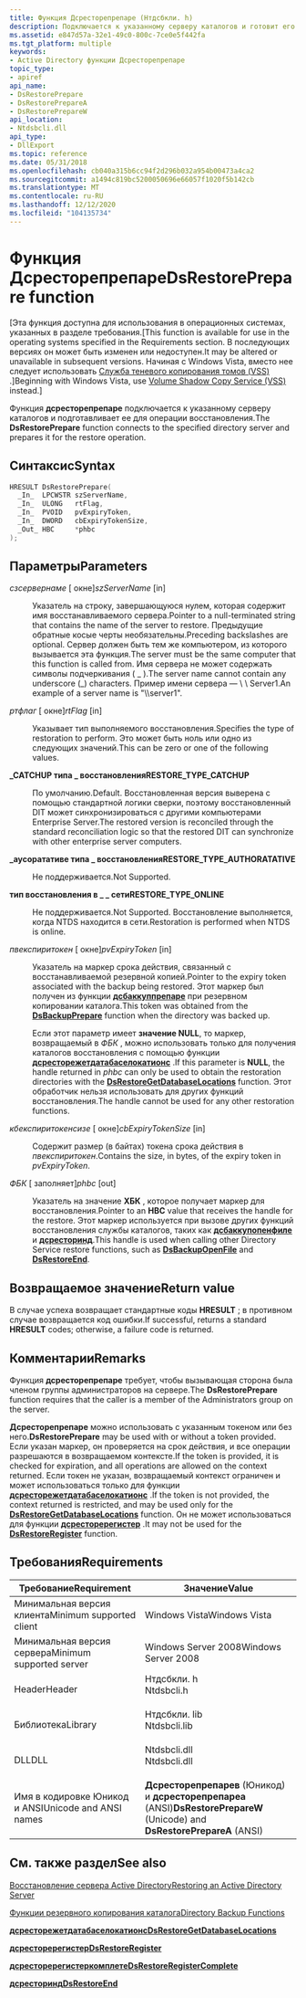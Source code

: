 ```yaml
---
title: Функция Дсресторепрепаре (Нтдсбкли. h)
description: Подключается к указанному серверу каталогов и готовит его к операции восстановления.
ms.assetid: e847d57a-32e1-49c0-800c-7ce0e5f442fa
ms.tgt_platform: multiple
keywords:
- Active Directory функции Дсресторепрепаре
topic_type:
- apiref
api_name:
- DsRestorePrepare
- DsRestorePrepareA
- DsRestorePrepareW
api_location:
- Ntdsbcli.dll
api_type:
- DllExport
ms.topic: reference
ms.date: 05/31/2018
ms.openlocfilehash: cb040a315b6cc94f2d296b032a954b00473a4ca2
ms.sourcegitcommit: a1494c819bc5200050696e66057f1020f5b142cb
ms.translationtype: MT
ms.contentlocale: ru-RU
ms.lasthandoff: 12/12/2020
ms.locfileid: "104135734"
---
```

# <a name="dsrestoreprepare-function"></a><span data-ttu-id="f7b7b-104">Функция Дсресторепрепаре</span><span class="sxs-lookup"><span data-stu-id="f7b7b-104">DsRestorePrepare function</span></span>

<span data-ttu-id="f7b7b-105">\[Эта функция доступна для использования в операционных системах, указанных в разделе требования.</span><span class="sxs-lookup"><span data-stu-id="f7b7b-105">\[This function is available for use in the operating systems specified in the Requirements section.</span></span> <span data-ttu-id="f7b7b-106">В последующих версиях он может быть изменен или недоступен.</span><span class="sxs-lookup"><span data-stu-id="f7b7b-106">It may be altered or unavailable in subsequent versions.</span></span> <span data-ttu-id="f7b7b-107">Начиная с Windows Vista, вместо нее следует использовать [Служба теневого копирования томов (VSS)](../vss/volume-shadow-copy-service-overview.md) .\]</span><span class="sxs-lookup"><span data-stu-id="f7b7b-107">Beginning with Windows Vista, use [Volume Shadow Copy Service (VSS)](../vss/volume-shadow-copy-service-overview.md) instead.\]</span></span>

<span data-ttu-id="f7b7b-108">Функция **дсресторепрепаре** подключается к указанному серверу каталогов и подготавливает ее для операции восстановления.</span><span class="sxs-lookup"><span data-stu-id="f7b7b-108">The **DsRestorePrepare** function connects to the specified directory server and prepares it for the restore operation.</span></span>

## <a name="syntax"></a><span data-ttu-id="f7b7b-109">Синтаксис</span><span class="sxs-lookup"><span data-stu-id="f7b7b-109">Syntax</span></span>


```C++
HRESULT DsRestorePrepare(
  _In_  LPCWSTR szServerName,
  _In_  ULONG   rtFlag,
  _In_  PVOID   pvExpiryToken,
  _In_  DWORD   cbExpiryTokenSize,
  _Out_ HBC     *phbc
);
```



## <a name="parameters"></a><span data-ttu-id="f7b7b-110">Параметры</span><span class="sxs-lookup"><span data-stu-id="f7b7b-110">Parameters</span></span>

<dl> <dt>

<span data-ttu-id="f7b7b-111">*сзсервернаме* \[ окне\]</span><span class="sxs-lookup"><span data-stu-id="f7b7b-111">*szServerName* \[in\]</span></span>
</dt> <dd>

<span data-ttu-id="f7b7b-112">Указатель на строку, завершающуюся нулем, которая содержит имя восстанавливаемого сервера.</span><span class="sxs-lookup"><span data-stu-id="f7b7b-112">Pointer to a null-terminated string that contains the name of the server to restore.</span></span> <span data-ttu-id="f7b7b-113">Предыдущие обратные косые черты необязательны.</span><span class="sxs-lookup"><span data-stu-id="f7b7b-113">Preceding backslashes are optional.</span></span> <span data-ttu-id="f7b7b-114">Сервер должен быть тем же компьютером, из которого вызывается эта функция.</span><span class="sxs-lookup"><span data-stu-id="f7b7b-114">The server must be the same computer that this function is called from.</span></span> <span data-ttu-id="f7b7b-115">Имя сервера не может содержать символы подчеркивания ( \_ ).</span><span class="sxs-lookup"><span data-stu-id="f7b7b-115">The server name cannot contain any underscore (\_) characters.</span></span> <span data-ttu-id="f7b7b-116">Пример имени сервера — \\ \\ Server1.</span><span class="sxs-lookup"><span data-stu-id="f7b7b-116">An example of a server name is "\\\\server1".</span></span>

</dd> <dt>

<span data-ttu-id="f7b7b-117">*ртфлаг* \[ окне\]</span><span class="sxs-lookup"><span data-stu-id="f7b7b-117">*rtFlag* \[in\]</span></span>
</dt> <dd>

<span data-ttu-id="f7b7b-118">Указывает тип выполняемого восстановления.</span><span class="sxs-lookup"><span data-stu-id="f7b7b-118">Specifies the type of restoration to perform.</span></span> <span data-ttu-id="f7b7b-119">Это может быть ноль или одно из следующих значений.</span><span class="sxs-lookup"><span data-stu-id="f7b7b-119">This can be zero or one of the following values.</span></span>

<dt>

<span id="RESTORE_TYPE_CATCHUP"></span><span id="restore_type_catchup"></span>

<span data-ttu-id="f7b7b-120"><span id="RESTORE_TYPE_CATCHUP"></span><span id="restore_type_catchup"></span>**\_CATCHUP типа \_ восстановления**</span><span class="sxs-lookup"><span data-stu-id="f7b7b-120"><span id="RESTORE_TYPE_CATCHUP"></span><span id="restore_type_catchup"></span>**RESTORE\_TYPE\_CATCHUP**</span></span>


</dt> <dd>

<span data-ttu-id="f7b7b-121">По умолчанию.</span><span class="sxs-lookup"><span data-stu-id="f7b7b-121">Default.</span></span> <span data-ttu-id="f7b7b-122">Восстановленная версия выверена с помощью стандартной логики сверки, поэтому восстановленный DIT может синхронизироваться с другими компьютерами Enterprise Server.</span><span class="sxs-lookup"><span data-stu-id="f7b7b-122">The restored version is reconciled through the standard reconciliation logic so that the restored DIT can synchronize with other enterprise server computers.</span></span>

</dd> <dt>

<span id="RESTORE_TYPE_AUTHORATATIVE"></span><span id="restore_type_authoratative"></span>

<span data-ttu-id="f7b7b-123"><span id="RESTORE_TYPE_AUTHORATATIVE"></span><span id="restore_type_authoratative"></span>**\_аусоратативе типа \_ восстановления**</span><span class="sxs-lookup"><span data-stu-id="f7b7b-123"><span id="RESTORE_TYPE_AUTHORATATIVE"></span><span id="restore_type_authoratative"></span>**RESTORE\_TYPE\_AUTHORATATIVE**</span></span>


</dt> <dd>

<span data-ttu-id="f7b7b-124">Не поддерживается.</span><span class="sxs-lookup"><span data-stu-id="f7b7b-124">Not Supported.</span></span>

</dd> <dt>

<span id="RESTORE_TYPE_ONLINE"></span><span id="restore_type_online"></span>

<span data-ttu-id="f7b7b-125"><span id="RESTORE_TYPE_ONLINE"></span><span id="restore_type_online"></span>**тип восстановления в \_ \_ сети**</span><span class="sxs-lookup"><span data-stu-id="f7b7b-125"><span id="RESTORE_TYPE_ONLINE"></span><span id="restore_type_online"></span>**RESTORE\_TYPE\_ONLINE**</span></span>


</dt> <dd>

<span data-ttu-id="f7b7b-126">Не поддерживается.</span><span class="sxs-lookup"><span data-stu-id="f7b7b-126">Not Supported.</span></span> <span data-ttu-id="f7b7b-127">Восстановление выполняется, когда NTDS находится в сети.</span><span class="sxs-lookup"><span data-stu-id="f7b7b-127">Restoration is performed when NTDS is online.</span></span>

</dd> </dl> </dd> <dt>

<span data-ttu-id="f7b7b-128">*пвекспиритокен* \[ окне\]</span><span class="sxs-lookup"><span data-stu-id="f7b7b-128">*pvExpiryToken* \[in\]</span></span>
</dt> <dd>

<span data-ttu-id="f7b7b-129">Указатель на маркер срока действия, связанный с восстанавливаемой резервной копией.</span><span class="sxs-lookup"><span data-stu-id="f7b7b-129">Pointer to the expiry token associated with the backup being restored.</span></span> <span data-ttu-id="f7b7b-130">Этот маркер был получен из функции [**дсбаккуппрепаре**](dsbackupprepare.md) при резервном копировании каталога.</span><span class="sxs-lookup"><span data-stu-id="f7b7b-130">This token was obtained from the [**DsBackupPrepare**](dsbackupprepare.md) function when the directory was backed up.</span></span>

<span data-ttu-id="f7b7b-131">Если этот параметр имеет **значение NULL**, то маркер, возвращаемый в *ФБК* , можно использовать только для получения каталогов восстановления с помощью функции [**дсресторежетдатабаселокатионс**](dsrestoregetdatabaselocations.md) .</span><span class="sxs-lookup"><span data-stu-id="f7b7b-131">If this parameter is **NULL**, the handle returned in *phbc* can only be used to obtain the restoration directories with the [**DsRestoreGetDatabaseLocations**](dsrestoregetdatabaselocations.md) function.</span></span> <span data-ttu-id="f7b7b-132">Этот обработчик нельзя использовать для других функций восстановления.</span><span class="sxs-lookup"><span data-stu-id="f7b7b-132">The handle cannot be used for any other restoration functions.</span></span>

</dd> <dt>

<span data-ttu-id="f7b7b-133">*кбекспиритокенсизе* \[ окне\]</span><span class="sxs-lookup"><span data-stu-id="f7b7b-133">*cbExpiryTokenSize* \[in\]</span></span>
</dt> <dd>

<span data-ttu-id="f7b7b-134">Содержит размер (в байтах) токена срока действия в *пвекспиритокен*.</span><span class="sxs-lookup"><span data-stu-id="f7b7b-134">Contains the size, in bytes, of the expiry token in *pvExpiryToken*.</span></span>

</dd> <dt>

<span data-ttu-id="f7b7b-135">*ФБК* \[ заполняет\]</span><span class="sxs-lookup"><span data-stu-id="f7b7b-135">*phbc* \[out\]</span></span>
</dt> <dd>

<span data-ttu-id="f7b7b-136">Указатель на значение **ХБК** , которое получает маркер для восстановления.</span><span class="sxs-lookup"><span data-stu-id="f7b7b-136">Pointer to an **HBC** value that receives the handle for the restore.</span></span> <span data-ttu-id="f7b7b-137">Этот маркер используется при вызове других функций восстановления службы каталогов, таких как [**дсбаккупопенфиле**](dsbackupopenfile.md) и [**дсресторинд**](dsrestoreend.md).</span><span class="sxs-lookup"><span data-stu-id="f7b7b-137">This handle is used when calling other Directory Service restore functions, such as [**DsBackupOpenFile**](dsbackupopenfile.md) and [**DsRestoreEnd**](dsrestoreend.md).</span></span>

</dd> </dl>

## <a name="return-value"></a><span data-ttu-id="f7b7b-138">Возвращаемое значение</span><span class="sxs-lookup"><span data-stu-id="f7b7b-138">Return value</span></span>

<span data-ttu-id="f7b7b-139">В случае успеха возвращает стандартные коды **HRESULT** ; в противном случае возвращается код ошибки.</span><span class="sxs-lookup"><span data-stu-id="f7b7b-139">If successful, returns a standard **HRESULT** codes; otherwise, a failure code is returned.</span></span>

## <a name="remarks"></a><span data-ttu-id="f7b7b-140">Комментарии</span><span class="sxs-lookup"><span data-stu-id="f7b7b-140">Remarks</span></span>

<span data-ttu-id="f7b7b-141">Функция **дсресторепрепаре** требует, чтобы вызывающая сторона была членом группы администраторов на сервере.</span><span class="sxs-lookup"><span data-stu-id="f7b7b-141">The **DsRestorePrepare** function requires that the caller is a member of the Administrators group on the server.</span></span>

<span data-ttu-id="f7b7b-142">**Дсресторепрепаре** можно использовать с указанным токеном или без него.</span><span class="sxs-lookup"><span data-stu-id="f7b7b-142">**DsRestorePrepare** may be used with or without a token provided.</span></span> <span data-ttu-id="f7b7b-143">Если указан маркер, он проверяется на срок действия, и все операции разрешаются в возвращаемом контексте.</span><span class="sxs-lookup"><span data-stu-id="f7b7b-143">If the token is provided, it is checked for expiration, and all operations are allowed on the context returned.</span></span> <span data-ttu-id="f7b7b-144">Если токен не указан, возвращаемый контекст ограничен и может использоваться только для функции [**дсресторежетдатабаселокатионс**](dsrestoregetdatabaselocations.md) .</span><span class="sxs-lookup"><span data-stu-id="f7b7b-144">If the token is not provided, the context returned is restricted, and may be used only for the [**DsRestoreGetDatabaseLocations**](dsrestoregetdatabaselocations.md) function.</span></span> <span data-ttu-id="f7b7b-145">Он не может использоваться для функции [**дсресторерегистер**](dsrestoreregister.md) .</span><span class="sxs-lookup"><span data-stu-id="f7b7b-145">It may not be used for the [**DsRestoreRegister**](dsrestoreregister.md) function.</span></span>

## <a name="requirements"></a><span data-ttu-id="f7b7b-146">Требования</span><span class="sxs-lookup"><span data-stu-id="f7b7b-146">Requirements</span></span>



| <span data-ttu-id="f7b7b-147">Требование</span><span class="sxs-lookup"><span data-stu-id="f7b7b-147">Requirement</span></span> | <span data-ttu-id="f7b7b-148">Значение</span><span class="sxs-lookup"><span data-stu-id="f7b7b-148">Value</span></span> |
|-------------------------------------|-----------------------------------------------------------------------------------------|
| <span data-ttu-id="f7b7b-149">Минимальная версия клиента</span><span class="sxs-lookup"><span data-stu-id="f7b7b-149">Minimum supported client</span></span><br/> | <span data-ttu-id="f7b7b-150">Windows Vista</span><span class="sxs-lookup"><span data-stu-id="f7b7b-150">Windows Vista</span></span><br/>                                                                |
| <span data-ttu-id="f7b7b-151">Минимальная версия сервера</span><span class="sxs-lookup"><span data-stu-id="f7b7b-151">Minimum supported server</span></span><br/> | <span data-ttu-id="f7b7b-152">Windows Server 2008</span><span class="sxs-lookup"><span data-stu-id="f7b7b-152">Windows Server 2008</span></span><br/>                                                          |
| <span data-ttu-id="f7b7b-153">Header</span><span class="sxs-lookup"><span data-stu-id="f7b7b-153">Header</span></span><br/>                   | <dl> <span data-ttu-id="f7b7b-154"><dt>Нтдсбкли. h</dt></span><span class="sxs-lookup"><span data-stu-id="f7b7b-154"><dt>Ntdsbcli.h</dt></span></span> </dl>   |
| <span data-ttu-id="f7b7b-155">Библиотека</span><span class="sxs-lookup"><span data-stu-id="f7b7b-155">Library</span></span><br/>                  | <dl> <span data-ttu-id="f7b7b-156"><dt>Нтдсбкли. lib</dt></span><span class="sxs-lookup"><span data-stu-id="f7b7b-156"><dt>Ntdsbcli.lib</dt></span></span> </dl> |
| <span data-ttu-id="f7b7b-157">DLL</span><span class="sxs-lookup"><span data-stu-id="f7b7b-157">DLL</span></span><br/>                      | <dl> <span data-ttu-id="f7b7b-158"><dt>Ntdsbcli.dll</dt></span><span class="sxs-lookup"><span data-stu-id="f7b7b-158"><dt>Ntdsbcli.dll</dt></span></span> </dl> |
| <span data-ttu-id="f7b7b-159">Имя в кодировке Юникод и ANSI</span><span class="sxs-lookup"><span data-stu-id="f7b7b-159">Unicode and ANSI names</span></span><br/>   | <span data-ttu-id="f7b7b-160">**Дсресторепрепарев** (Юникод) и **дсресторепрепареа** (ANSI)</span><span class="sxs-lookup"><span data-stu-id="f7b7b-160">**DsRestorePrepareW** (Unicode) and **DsRestorePrepareA** (ANSI)</span></span><br/>             |



## <a name="see-also"></a><span data-ttu-id="f7b7b-161">См. также раздел</span><span class="sxs-lookup"><span data-stu-id="f7b7b-161">See also</span></span>

<dl> <dt>

[<span data-ttu-id="f7b7b-162">Восстановление сервера Active Directory</span><span class="sxs-lookup"><span data-stu-id="f7b7b-162">Restoring an Active Directory Server</span></span>](restoring-an-active-directory-server.md)
</dt> <dt>

[<span data-ttu-id="f7b7b-163">Функции резервного копирования каталога</span><span class="sxs-lookup"><span data-stu-id="f7b7b-163">Directory Backup Functions</span></span>](directory-backup-functions.md)
</dt> <dt>

[<span data-ttu-id="f7b7b-164">**дсресторежетдатабаселокатионс**</span><span class="sxs-lookup"><span data-stu-id="f7b7b-164">**DsRestoreGetDatabaseLocations**</span></span>](dsrestoregetdatabaselocations.md)
</dt> <dt>

[<span data-ttu-id="f7b7b-165">**дсресторерегистер**</span><span class="sxs-lookup"><span data-stu-id="f7b7b-165">**DsRestoreRegister**</span></span>](dsrestoreregister.md)
</dt> <dt>

[<span data-ttu-id="f7b7b-166">**дсресторерегистеркомплете**</span><span class="sxs-lookup"><span data-stu-id="f7b7b-166">**DsRestoreRegisterComplete**</span></span>](dsrestoreregistercomplete.md)
</dt> <dt>

[<span data-ttu-id="f7b7b-167">**дсресторинд**</span><span class="sxs-lookup"><span data-stu-id="f7b7b-167">**DsRestoreEnd**</span></span>](dsrestoreend.md)
</dt> </dl>

 


